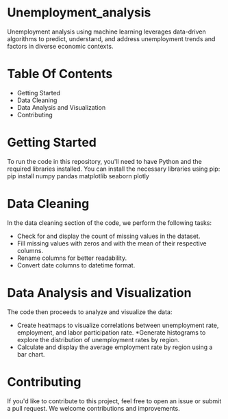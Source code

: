 # Unemployment_analysis
Unemployment analysis using machine learning leverages data-driven algorithms to predict, understand, and address unemployment trends and factors in diverse economic contexts.

# Table Of Contents
  * Getting Started
  * Data Cleaning
  * Data Analysis and Visualization
  * Contributing
  
# Getting Started
To run the code in this repository, you'll need to have Python and the required libraries installed. You can install the necessary libraries using pip:
pip install numpy pandas matplotlib seaborn plotly

# Data Cleaning
In the data cleaning section of the code, we perform the following tasks:
 * Check for and display the count of missing values in the dataset.
 * Fill missing values with zeros and with the mean of their respective columns.
 * Rename columns for better readability.
 * Convert date columns to datetime format.

# Data Analysis and Visualization
 The code then proceeds to analyze and visualize the data:
 * Create heatmaps to visualize correlations between unemployment rate, employment, and labor participation rate.
 *Generate histograms to explore the distribution of unemployment rates by region.
 * Calculate and display the average employment rate by region using a bar chart.

# Contributing
If you'd like to contribute to this project, feel free to open an issue or submit a pull request. We welcome contributions and improvements.

